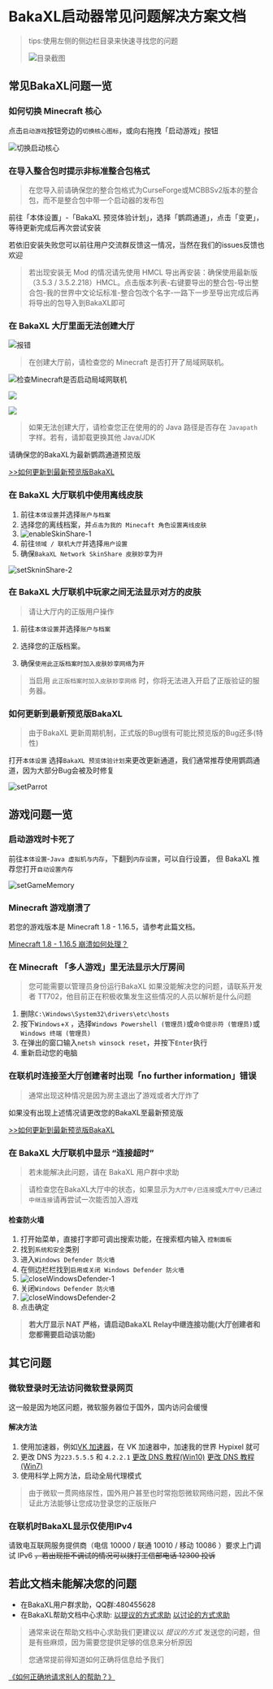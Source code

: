 # BakaXL启动器常见问题解决方案文档

> tips:使用左侧的侧边栏目录来快速寻找您的问题
>
> ![目录截图](./assets/imgs/directory.png)

## 常见BakaXL问题一览



### 如何切换 Minecraft 核心

点击`启动游戏`按钮旁边的`切换核心图标`，或向右拖拽「启动游戏」按钮

![切换启动核心](./assets/imgs/startUp.gif)



### 在导入整合包时提示非标准整合包格式

> 在您导入前请确保您的整合包格式为CurseForge或MCBBSv2版本的整合包，而不是整合包中带一个启动器的发布包

前往「本体设置」-「BakaXL 预览体验计划」，选择「鹦鹉通道」，点击「变更」，等待更新完成后再次尝试安装

若依旧安装失败您可以前往用户交流群反馈这一情况，当然在我们的issues反馈也欢迎



> 若出现安装无 Mod 的情况请先使用 HMCL 导出再安装：确保使用最新版（3.5.3 / 3.5.2.218）HMCL。点击版本列表-右键要导出的整合包-导出整合包-我的世界中文论坛标准-整合包改个名字-一路下一步至导出完成后再将导出的包导入到BakaXL即可



### 在 BakaXL 大厅里面无法创建大厅

![报错](./assets/imgs/Bakaxl_online_problem.png)

> 在创建大厅前，请检查您的 Minecraft 是否打开了局域网联机。

![检查Minecraft是否启动局域网联机](./assets/imgs/Resolve_Minecraft_online_issues.png)

![](./assets/imgs/Solve_Bakaxl_online_problems(1).png)

![](assets/imgs/Solve_Bakaxl_online_problems(2).png)

> 如果无法创建大厅，请检查您正在使用的的 Java 路径是否存在 `Javapath` 字样。若有，请卸载更换其他 Java/JDK

请确保您的BakaXL为最新鹦鹉通道预览版

[>>如何更新到最新预览版BakaXL](#如何更新到最新预览版BakaXL)



### 在 BakaXL 大厅联机中使用离线皮肤

1. 前往`本体设置`并选择`账户与档案`
1. 选择您的离线档案，并`点击为我的 Minecaft 角色设置离线皮肤`
1. ![enableSkinShare-1](./assets/imgs/enableSkinShare-1.png)
1. 前往`领域 / 联机大厅`并选择`用户设置`
1. 确保`BakaXL Network SkinShare 皮肤妙享`为`开`

![setSkninShare-2](./assets/imgs/enableSkinShare-2.png)

### 在 BakaXL 大厅联机中玩家之间无法显示对方的皮肤

> 请让大厅内的正版用户操作

1. 前往`本体设置`并选择`账户与档案`

1. 选择您的正版档案。

1. 确保`使用此正版档案时加入皮肤妙享网络`为`开`

> 当启用 `此正版档案时加入皮肤妙享网络` 时，你将无法进入开启了正版验证的服务器。



### 如何更新到最新预览版BakaXL

> 由于BakaXL 更新周期机制，正式版的Bug很有可能比预览版的Bug还多(特性)

打开`本体设置` 选择`BakaXL 预览体验计划`来更改更新通道，我们通常推荐使用鹦鹉通道，因为大部分Bug会被及时修复

![setParrot](./assets/imgs/setParrotUpdate.png)



## 游戏问题一览



### 启动游戏时卡死了

前往`本体设置`-`Java 虚拟机与内存`，下翻到`内存设置`，可以自行设置， 但 BakaXL 推荐您打开`自动设置内存`

![setGameMemory](./assets/imgs/setGameMemory.png)



### Minecraft 游戏崩溃了

若您的游戏版本是 Minecraft 1.8 - 1.16.5，请参考此篇文档。

[Minecraft 1.8 - 1.16.5 崩溃如何处理？](./subdocs/Minecraft_1.8-1.16.5_CRQA.md)



### 在 Minecraft 「多人游戏」里无法显示大厅房间

> 您可能需要以管理员身份运行BakaXL
> 如果没能解决您的问题，请联系开发者 TT702，他目前正在积极收集发生这些情况的人员以解析是什么问题

1. 删除`C:\Windows\System32\drivers\etc\hosts`
1. 按下`Windows`+`X` ，选择`Windows Powershell (管理员)`或`命令提示符 (管理员)`或`Windows 终端 (管理员)`
1. 在弹出的窗口输入`netsh winsock reset`，并按下`Enter`执行
1. 重新启动您的电脑



### 在联机时连接至大厅创建者时出现「no further information」错误

> 通常出现这种情况是因为房主退出了游戏或者大厅炸了

如果没有出现上述情况请更改您的BakaXL至最新预览版

[>>如何更新到最新预览版BakaXL](#如何更新到最新预览版BakaXL)



### 在 BakaXL 大厅联机中显示 “连接超时”

> 若未能解决此问题，请在 BakaXL 用户群中求助

> 请检查您在BakaXL大厅中的状态，如果显示为`大厅中/已连接`或`大厅中/已通过中继连接`请再尝试一次能否加入游戏

#### 检查防火墙

1. 打开始菜单，直接打字即可调出搜索功能，在搜索框内输入 `控制面板`
1. 找到`系统和安全`类别
1. 进入`Windows Defender 防火墙`
1. 在侧边栏栏找到`启用或关闭 Windows Defender 防火墙`
1. ![closeWindowsDefender-1](./assets/imgs/closeWindowsDefender-1.png)
1. 关闭`Windows Defender 防火墙`
1. ![closeWindowsDefender-2](./assets/imgs/closeWindowsDefender-2.png)
1. 点击确定



> **若大厅显示 NAT 严格，请启动BakaXL Relay中继连接功能(大厅创建者和您都需要启动该功能)**



## 其它问题



### 微软登录时无法访问微软登录网页

这一般是因为地区问题，微软服务器位于国外，国内访问会缓慢

#### 解决方法

1. 使用加速器，例如[VK 加速器](https://verykuai.com/)，在 VK 加速器中，加速我的世界 Hypixel 就可
2. 更改 DNS 为`223.5.5.5` 和 `4.2.2.1`       [更改 DNS 教程(Win10)](https://jingyan.baidu.com/article/495ba841ff105d79b20ede24.html)  [更改 DNS 教程(Win7)](https://jingyan.baidu.com/article/cb5d61053c1fd6415c2fe09e.html)
3. 使用科学上网方法，启动全局代理模式

> 由于微软一贯网络尿性，国外用户甚至也时常抱怨微软网络问题，因此不保证此方法能够让您成功登录您的正版账户



### 在联机时BakaXL显示仅使用IPv4

请致电互联网服务提供商（电信 10000 / 联通 10010 / 移动 10086 ）要求上门调试 IPv6 <del>，若出现拒不调试的情况可以拨打工信部电话 12300 投诉</del>



## 若此文档未能解决您的问题

- 在BakaXL用户群求助，QQ群:480455628
- 在BakaXL帮助文档中心求助: [以提议的方式求助](https://github.com/BakaXL-Support/BakaXL-QA-docs/issues/new/choose) [以讨论的方式求助](https://github.com/BakaXL-Support/BakaXL-QA-docs/discussions)

> 通常来说在帮助文档中心求助我们更建议以 *提议的方式* 发送您的问题，但是有些麻烦，因为需要您提供足够的信息来分析原因
>
> 您通常提前得知道如何正确将信息给予我们

[《如何正确地请求别人的帮助？》](./subdocs/How_To_Asking_Question.md)

